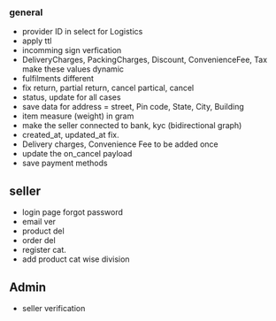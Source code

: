 ### general

- provider ID in select for Logistics
- apply ttl
- incomming sign verfication
- DeliveryCharges, PackingCharges, Discount, ConvenienceFee, Tax make these values dynamic
- fulfilments different
- fix return, partial return, cancel partical, cancel
- status, update for all cases
- save data for address = street, Pin code, State, City, Building
- item measure (weight) in gram
- make the seller connected to bank, kyc (bidirectional graph)
- created_at, updated_at fix.
- Delivery charges, Convenience Fee to be added once
- update the on_cancel payload
- save payment methods

## seller

- login page forgot password
- email ver
- product del
- order del
- register cat.
- add product cat wise division

## Admin

- seller verification
